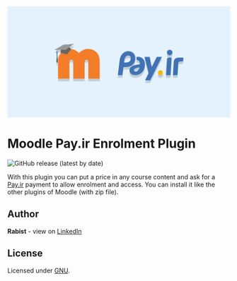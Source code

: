 ![catalog](catalog.jpg)

# Moodle Pay.ir Enrolment Plugin

![GitHub release (latest by date)](https://img.shields.io/github/v/release/geraked/moodle-payir)

With this plugin you can put a price in any course content and ask for a [Pay.ir](https://pay.ir) payment to allow enrolment and access.
You can install it like the other plugins of Moodle (with zip file).

## Author
**Rabist** - view on [LinkedIn](https://www.linkedin.com/in/rabist)

## License
Licensed under [GNU](LICENSE).